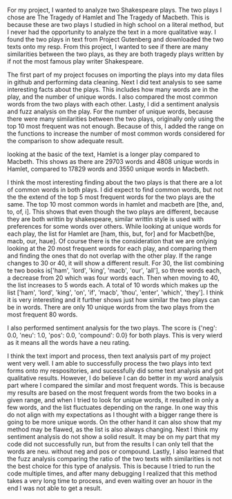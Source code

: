 For my project, I wanted to analyze two Shakespeare plays. The two plays I chose are The Tragedy of Hamlet and The Tragedy of Macbeth. This is because these are two plays I studied in high school on a literal method, but I never had the opportunity to analyze the text in a more qualitative way. I found the two plays in text from Project Gutenberg and downloaded the two texts onto my resp. From this project, I wanted to see if there are many similarities between the two plays, as they are both tragedy plays written by if not the most famous play writer Shakespeare. 

The first part of my project focuses on importing the plays into my data files in github and performing data cleaning. Next I did text analysis to see same interesting facts about the plays. This includes how many words are in the play, and the number of unique words. I also compared the most common words from the two plays with each other. Lasty, I did a sentiment analysis and fuzz analysis on the play. For the number of unique words, because there were many similarities between the two plays, originally only using the top 10 most frequent was not enough. Because of this, I added the range on the functions to increase the number of most common words considered for the comparison to show adequate result. 

looking at the basic of the text, Hamlet is a longer play compared to Macbeth. This shows as there are 29703 words and 4808 unique words in Hamlet, compared to 17829 words and 3550 unique words in Macbeth.

I think the most interesting finding about the two plays is that there are a lot of common words in both plays. I did expect to find common words, but not the the extend of the top 5 most frequent words for the two plays are the same. The top 10 most common words in hamlet and macbeth are [the, and, to, of, i]. This shows that even though the two plays are different, because they are both writtin by shakespeare, similar writtin style is used with preferences for some words over others. While looking at unique words for each play, the list for Hamlet are [ham, this, but, for] and for Macbeth[be, macb, our, haue]. Of course there is the consideration that we are onlying looking at the 20 most frequent words for each play, and comparing them and finding the ones that do not overlap with the other play. If the range changes to 30 or 40, it will show a different result. For 30, the list combining te two books is['ham', 'lord', 'king', 'macb', 'our', 'all'], so three words each, a decrease from 20 which was four words each. Then when moving to 40, the list increases to 5 words each. A total of 10 words which makes up the list ['ham', 'lord', 'king', 'on', 'if', 'macb', 'thou', 'enter', 'which', 'they']. I think it is very interesting and it further shows just how similar the two plays can be in words. There are only 10 unique words from the two plays from the most frequent 80 words. 

I also performed sentiment analysis for the two plays. The score is {'neg': 0.0, 'neu': 1.0, 'pos': 0.0, 'compound': 0.0} for both plays. This is very wierd as it means all the words have a neu rating. 

I think the text import and process, then text analysis part of my project went very well. I am able to successfully process the two plays into text forms onto my respositories, and sucessfully did some text analysis and got qualitative results. However, I do believe I can do better in my word analysis part where I compared the similar and most frequent words. This is because my results are based on the most frequent words from the two books in a given range, and when I tried to look for unique words, it resulted in only a few words, and the list fluctuates depending on the range. In one way this do not align with my expectations as I thought with a bigger range there is going to be more unique words. On the other hand it can also show that my method may be flawed, as the list is also always changing. Next I think my sentiment analysis do not show a solid result. It may be on my part that my code did not successfully run, but from the results I can only tell that the words are neu. without neg and pos or compound. Lastly, I also learned that the fuzz analysis comparing the ratio of the two texts with similarities is not the best choice for this type of analysis. This is because I tried to run the code multiple times, and after many debugging I realized that this method takes a very long time to process, and even waiting over an houor in the end I was not able to get a result. 

